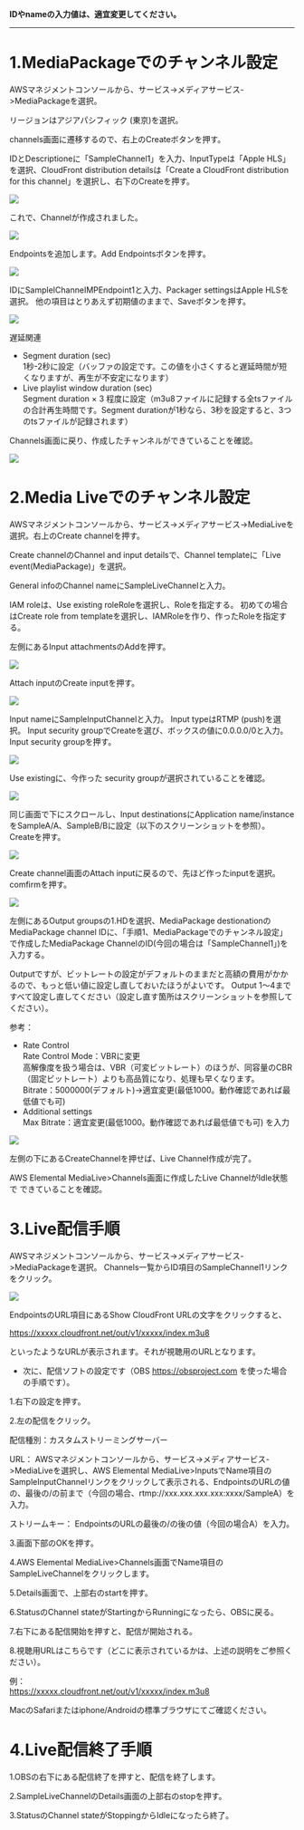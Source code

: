 **IDやnameの入力値は、適宜変更してください。**

----

# 1.MediaPackageでのチャンネル設定


AWSマネジメントコンソールから、サービス->メディアサービス->MediaPackageを選択。

リージョンはアジアパシフィック (東京)を選択。

channels画面に遷移するので、右上のCreateボタンを押す。

IDとDescriptioneに「SampleChannel1」を入力、InputTypeは「Apple HLS」を選択、CloudFront
distribution detailsは「Create a CloudFront distribution for this
channel」を選択し、右下のCreateを押す。

![](screenshots/AWS001.png)

これで、Channelが作成されました。

![](screenshots/AWS002.png)


Endpointsを追加します。Add Endpointsボタンを押す。

![](screenshots/AWS003.png)

IDにSampleIChanneIMPEndpoint1と入力、Packager settingsはApple HLSを選択。
他の項目はとりあえず初期値のままで、Saveボタンを押す。

![](screenshots/AWS004.png)

遅延関連

- Segment duration (sec)  
1秒-2秒に設定（バッファの設定です。この値を小さくすると遅延時間が短くなりますが、再生が不安定になります）
- Live playlist window duration (sec)  
Segment duration × 3 程度に設定（m3u8ファイルに記録する全tsファイルの合計再生時間です。Segment durationが1秒なら、3秒を設定すると、3つのtsファイルが記録されます）

Channels画面に戻り、作成したチャンネルができていることを確認。

![](screenshots/AWS005.png)

# 2.Media Liveでのチャンネル設定

AWSマネジメントコンソールから、サービス->メディアサービス->MediaLiveを選択。右上のCreate channelを押す。

Create channelのChannel and input detailsで、Channel templateに「Live
event(MediaPackage)」を選択。

General infoのChannel nameにSampleLiveChannelと入力。

IAM roleは、Use existing roleRoleを選択し、Roleを指定する。
初めての場合はCreate role from templateを選択し、IAMRoleを作り、作ったRoleを指定する。

左側にあるInput attachmentsのAddを押す。

![](screenshots/AWS006.png)

Attach inputのCreate inputを押す。

![](screenshots/AWS008.png)

Input nameにSampleInputChannelと入力。
Input typeはRTMP (push)を選択。
Input security groupでCreateを選び、ボックスの値に0.0.0.0/0と入力。
Input security groupを押す。

![](screenshots/AWS009.png)

Use existingに、今作った security groupが選択されていることを確認。

![](screenshots/AWS010.png)

同じ画面で下にスクロールし、Input destinationsにApplication
name/instanceをSampleA/A、SampleB/Bに設定（以下のスクリーンショットを参照）。
Createを押す。

![](screenshots/AWS011.png)

Create channel画面のAttach inputに戻るので、先ほど作ったinputを選択。
comfirmを押す。

![](screenshots/AWS012.png)


左側にあるOutput groupsの1.HDを選択、MediaPackage destionationのMediaPackage
channel IDに、「手順1、MediaPackageでのチャンネル設定」で作成したMediaPackage
ChannelのID(今回の場合は「SampleChannel1」)を入力する。

Outputですが、ビットレートの設定がデフォルトのままだと高額の費用がかかるので、もっと低い値に設定し直しておいたほうがよいです。
Output 1～4まですべて設定し直してください（設定し直す箇所はスクリーンショットを参照してください）。

参考：
- Rate Control  
Rate Control Mode：VBRに変更  
高解像度を扱う場合は、VBR（可変ビットレート）のほうが、同容量のCBR（固定ビットレート）よりも高品質になり、処理も早くなります。  
Bitrate：5000000(デフォルト)→適宜変更(最低1000。動作確認であれば最低値でも可)  
- Additional settings  
Max Bitrate：適宜変更(最低1000。動作確認であれば最低値でも可) を入力  

![](screenshots/AWS007.png)

左側の下にあるCreateChannelを押せば、Live Channel作成が完了。

AWS Elemental MediaLive>Channels画面に作成したLive ChannelがIdle状態で
できていることを確認。

# 3.Live配信手順

AWSマネジメントコンソールから、サービス->メディアサービス->MediaPackageを選択。
Channels一覧からID項目のSampleChannel1リンクをクリック。

![](screenshots/AWS013.png)

EndpointsのURL項目にあるShow CloudFront URLの文字をクリックすると、  

https://xxxxx.cloudfront.net/out/v1/xxxxx/index.m3u8  

といったようなURLが表示されます。それが視聴用のURLとなります。

- 次に、配信ソフトの設定です（OBS https://obsproject.com を使った場合の手順です）。

1.右下の設定を押す。

2.左の配信をクリック。

配信種別：カスタムストリーミングサーバー

URL：
AWSマネジメントコンソールから、サービス->メディアサービス->MediaLiveを選択し、AWS Elemental
MediaLive>InputsでName項目のSampleInputChannelリンクをクリックして表示される、EndpointsのURLの値の、最後の/の前まで（今回の場合、rtmp://xxx.xxx.xxx.xxx:xxxx/SampleA）を入力。

ストリームキー：
EndpointsのURLの最後の/の後の値（今回の場合A）を入力。

3.画面下部のOKを押す。

4.AWS Elemental MediaLive>Channels画面でName項目のSampleLiveChannelをクリックします。

5.Details画面で、上部右のstartを押す。

6.StatusのChannel stateがStartingからRunningになったら、OBSに戻る。

7.右下にある配信開始を押すと、配信が開始される。

8.視聴用URLはこちらです（どこに表示されているかは、上述の説明をご参照ください）。

例：  
https://xxxxx.cloudfront.net/out/v1/xxxxx/index.m3u8

MacのSafariまたはiphone/Androidの標準ブラウザにてご確認ください。

# 4.Live配信終了手順

1.OBSの右下にある配信終了を押すと、配信を終了します。

2.SampleLiveChannelのDetails画面の上部右のstopを押す。

3.StatusのChannel stateがStoppingからIdleになったら終了。
